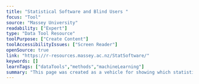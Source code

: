```yaml
---
title: "Statistical Software and Blind Users "
focus: "Tool"
source: "Massey University"
readability: ["Expert"]
type: "Data Tool Resource"
toolPurpose: ["Create Content"]
toolAccessibilityIssues: ["Screen Reader"]
openSource: true
link: "https://r-resources.massey.ac.nz/StatSoftware/"
keywords: []
learnTags: ["dataTools","methods","machineLearning"]
summary: "This page was created as a vehicle for showing which statistical software could be used by blind users who rely on screen reader software to have access to printed text.  "
---
```


